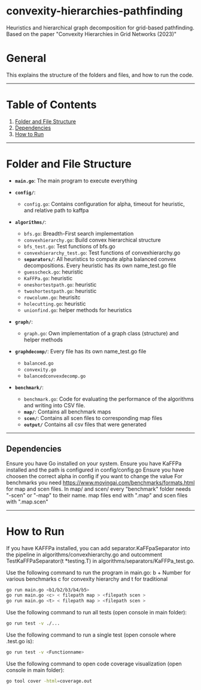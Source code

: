 # convexity-hierarchies-pathfinding
Heuristics and hierarchical graph decomposition for grid-based pathfinding. Based on the paper "Convexity Hierarchies in Grid Networks (2023)"

# General
This explains the structure of the folders and files, and how to run the code.

---

# Table of Contents

1. [Folder and File Structure](#folder-and-file-structure)
2. [Dependencies](#dependencies)
3. [How to Run](#how-to-run)

---

# Folder and File Structure

- **`main.go`**: The main program to execute everything

- **`config/`**:
  - `config.go`: Contains configuration for alpha, timeout for heuristic, and relative path to kaffpa

- **`algorithms/`**:  
  - `bfs.go`: Breadth-First search implementation
  - `convexhierarchy.go`: Build convex hierarchical structure
  - `bfs_test.go`: Test functions of bfs.go
  - `convexhierarchy_test.go`:  Test functions of convexhierarchy.go
  - **`separators/`**: All heuristics to compute alpha balanced convex decompositions. Every heuristic has its own name_test.go file
  - `guesscheck.go`: heuristic
  - `KaFFPa.go`: heuristic
  - `oneshortestpath.go`: heuristic
  - `twoshortestpath.go`: heuristic
  - `rowcolumn.go`: heurisitc
  - `holecutting.go`: heuristic
  - `unionfind.go`: helper methods for heuristics

- **`graph/`**:
  - `graph.go`: Own implementation of a graph class (structure) and helper methods

- **`graphdecomp/`**: Every file has its own name_test.go file
  - `balanced.go`
  - `convexity.go`
  - `balancedconvexdecomp.go`

- **`benchmark/`**:  
  - `benchmark.go`: Code for evaluating the performance of the algorithms and writing into CSV file.  
  - **`map/`**: Contains all benchmark maps
  - **`scen/`**: Contains all scen files to corresponding map files
  - **`output/`** Contains all csv files that were generated

---

## Dependencies

Ensure you have Go installed on your system.
Ensure you have KaFFPa installed and the path is configured in config/config.go
Ensure you have choosen the correct alpha in config if you want to change the value
For benchmarks you need https://www.movingai.com/benchmarks/formats.html for map and scen files.
In map/ and scen/ every "benchmark" folder needs  "-scen" or "-map" to their name.
map files end with ".map" and scen files with ".map.scen"

---

# How to Run
If you have KAFFPa installed, you can add separator.KaFFpaSeparator into the pipeline in algorithms/convexhierarchy.go and
outcomment TestKaFFPaSeparator(t *testing.T) in algorithms/separators/KaFFPa_test.go.

Use the following command to run the program in main.go:
b + Number for various benchmarks
c for convexity hierarchy and t for traditional 

```bash
go run main.go <b1/b2/b3/b4/b5>
go run main.go <c> < filepath map > <filepath scen >
go run main.go <t> < filepath map > <filepath scen >
```
Use the following command to run all tests (open console in main folder):
 ```bash
go run test -v ./...
```

Use the following command to run a single test (open console where <name>.test.go is):
 ```bash
go run test -v <Functionname>
```

Use the following command to open code coverage visualization (open console in main folder):
```bash
go tool cover -html=coverage.out
```
